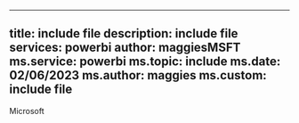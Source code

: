   ---
 title: include file
 description: include file
 services: powerbi
 author: maggiesMSFT
 ms.service: powerbi
 ms.topic: include
 ms.date: 02/06/2023
 ms.author: maggies
 ms.custom: include file
---
 Microsoft 
